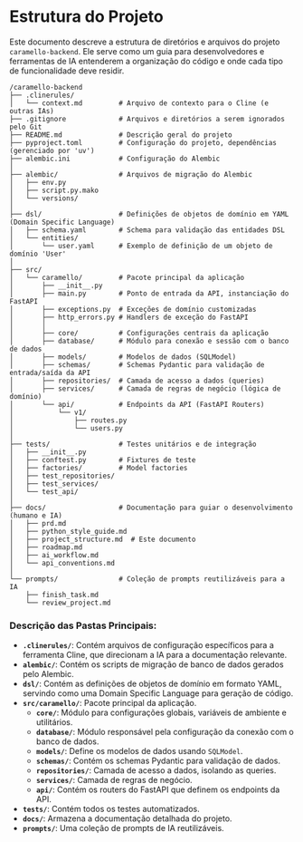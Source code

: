# Estrutura do Projeto

Este documento descreve a estrutura de diretórios e arquivos do projeto `caramello-backend`. Ele serve como um guia para desenvolvedores e ferramentas de IA entenderem a organização do código e onde cada tipo de funcionalidade deve residir.

```
/caramello-backend
├── .clinerules/
│   └── context.md         # Arquivo de contexto para o Cline (e outras IAs)
├── .gitignore             # Arquivos e diretórios a serem ignorados pelo Git
├── README.md              # Descrição geral do projeto
├── pyproject.toml         # Configuração do projeto, dependências (gerenciado por 'uv')
├── alembic.ini            # Configuração do Alembic
│
├── alembic/               # Arquivos de migração do Alembic
│   ├── env.py
│   ├── script.py.mako
│   └── versions/
│
├── dsl/                   # Definições de objetos de domínio em YAML (Domain Specific Language)
│   ├── schema.yaml        # Schema para validação das entidades DSL
│   └── entities/
│       └── user.yaml      # Exemplo de definição de um objeto de domínio 'User'
│
├── src/
│   └── caramello/         # Pacote principal da aplicação
│       ├── __init__.py
│       ├── main.py        # Ponto de entrada da API, instanciação do FastAPI
│       ├── exceptions.py  # Exceções de domínio customizadas
│       ├── http_errors.py # Handlers de exceção do FastAPI
│       │
│       ├── core/          # Configurações centrais da aplicação
│       ├── database/      # Módulo para conexão e sessão com o banco de dados
│       ├── models/        # Modelos de dados (SQLModel)
│       ├── schemas/       # Schemas Pydantic para validação de entrada/saída da API
│       ├── repositories/  # Camada de acesso a dados (queries)
│       ├── services/      # Camada de regras de negócio (lógica de domínio)
│       └── api/           # Endpoints da API (FastAPI Routers)
│           └── v1/
│               ├── routes.py
│               └── users.py
│
├── tests/                 # Testes unitários e de integração
│   ├── __init__.py
│   ├── conftest.py        # Fixtures de teste
│   ├── factories/         # Model factories
│   ├── test_repositories/
│   ├── test_services/
│   └── test_api/
│
├── docs/                  # Documentação para guiar o desenvolvimento (humano e IA)
│   ├── prd.md
│   ├── python_style_guide.md
│   ├── project_structure.md  # Este documento
│   ├── roadmap.md
│   ├── ai_workflow.md
│   └── api_conventions.md
│
└── prompts/               # Coleção de prompts reutilizáveis para a IA
    ├── finish_task.md
    └── review_project.md
```

### Descrição das Pastas Principais:

*   **`.clinerules/`**: Contém arquivos de configuração específicos para a ferramenta Cline, que direcionam a IA para a documentação relevante.
*   **`alembic/`**: Contém os scripts de migração de banco de dados gerados pelo Alembic.
*   **`dsl/`**: Contém as definições de objetos de domínio em formato YAML, servindo como uma Domain Specific Language para geração de código.
*   **`src/caramello/`**: Pacote principal da aplicação.
    *   **`core/`**: Módulo para configurações globais, variáveis de ambiente e utilitários.
    *   **`database/`**: Módulo responsável pela configuração da conexão com o banco de dados.
    *   **`models/`**: Define os modelos de dados usando `SQLModel`.
    *   **`schemas/`**: Contém os schemas Pydantic para validação de dados.
    *   **`repositories/`**: Camada de acesso a dados, isolando as queries.
    *   **`services/`**: Camada de regras de negócio.
    *   **`api/`**: Contém os routers do FastAPI que definem os endpoints da API.
*   **`tests/`**: Contém todos os testes automatizados.
*   **`docs/`**: Armazena a documentação detalhada do projeto.
*   **`prompts/`**: Uma coleção de prompts de IA reutilizáveis.
